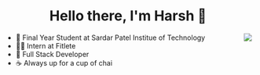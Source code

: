 <p>
  <h1 align="center"><b>Hello there, I'm Harsh 👋</b></h1>
</p>


<img align="right" src="https://github-readme-stats.vercel.app/api?username=TeraSurror&count_private=true&show_icons=true&hide_title=true&hide=stars" />

- 🏫 Final Year Student at Sardar Patel Institue of Technology
- 🏋️‍♂️ Intern at Fitlete
- 🚀 Full Stack Developer
- ☕ Always up for a cup of chai

